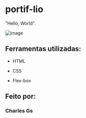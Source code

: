 # portif-lio
"Hello, World".

![image](![image](https://github.com/GchesDev/portif-lio/assets/138361633/4a55719b-7302-48a1-9ce8-d0cd4799c756)
)


## Ferramentas utilizadas:

* HTML

* CSS

* Flex-box

## Feito por:

### Charles Gs
